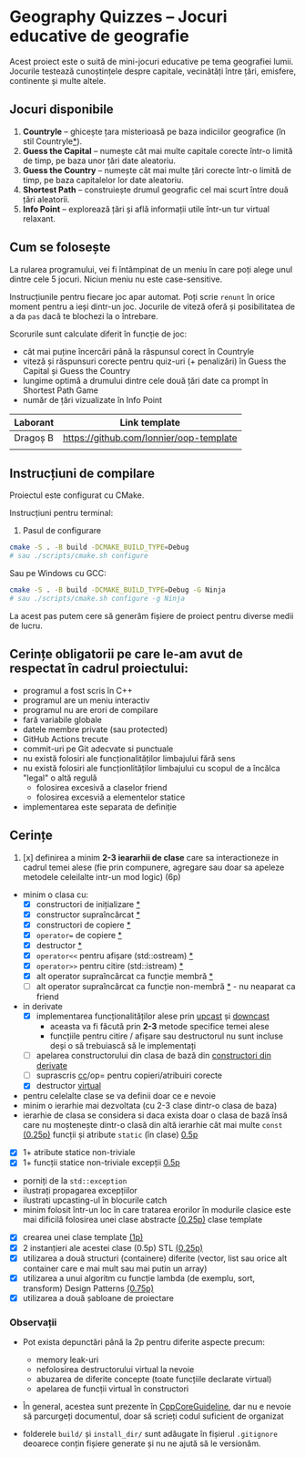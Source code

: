 # Geography Quizzes – Jocuri educative de geografie

Acest proiect este o suită de mini-jocuri educative pe tema geografiei lumii.
Jocurile testează cunoștințele despre capitale, vecinătăți între țări, emisfere, continente și multe altele.
## Jocuri disponibile

1. **Countryle** – ghicește țara misterioasă pe baza indiciilor geografice (în stil Countryle[*](https://countryle.com/)).
2. **Guess the Capital** – numește cât mai multe capitale corecte într-o limită de timp, pe baza unor țări date aleatoriu.
3. **Guess the Country** – numește cât mai multe țări corecte într-o limită de timp, pe baza capitalelor lor date aleatoriu.
4. **Shortest Path** – construiește drumul geografic cel mai scurt între două țări aleatorii.
5. **Info Point** – explorează țări și află informații utile într-un tur virtual relaxant.

## Cum se folosește

La rularea programului, vei fi întâmpinat de un meniu în care poți alege unul dintre cele 5 jocuri. Niciun meniu nu este case-sensitive.

Instrucțiunile pentru fiecare joc apar automat. Poți scrie `renunt` în orice moment pentru a ieși dintr-un joc. Jocurile de viteză oferă și posibilitatea de a da `pas` dacă te blochezi la o întrebare.

Scorurile sunt calculate diferit în funcție de joc:
- cât mai puține încercări până la răspunsul corect în Countryle
- viteză și răspunsuri corecte pentru quiz-uri (+ penalizări) în Guess the Capital și Guess the Country
- lungime optimă a drumului dintre cele două țări date ca prompt în Shortest Path Game
- număr de țări vizualizate în Info Point

| Laborant  | Link template                                |
|-----------|----------------------------------------------|
| Dragoș B  | https://github.com/Ionnier/oop-template      |
    |

## Instrucțiuni de compilare

Proiectul este configurat cu CMake.

Instrucțiuni pentru terminal:

1. Pasul de configurare
```sh
cmake -S . -B build -DCMAKE_BUILD_TYPE=Debug
# sau ./scripts/cmake.sh configure
```

Sau pe Windows cu GCC:
```sh
cmake -S . -B build -DCMAKE_BUILD_TYPE=Debug -G Ninja
# sau ./scripts/cmake.sh configure -g Ninja
```

La acest pas putem cere să generăm fișiere de proiect pentru diverse medii de lucru.

## Cerințe obligatorii pe care le-am avut de respectat în cadrul proiectului:

  - programul a fost scris în C++
  - programul are un meniu interactiv
  - programul nu are erori de compilare
  - fară variabile globale
  - datele membre private (sau protected)
  - GitHub Actions trecute
  - commit-uri pe Git adecvate si punctuale
  - nu există folosiri ale funcționalităților limbajului fără sens
  - nu există folosiri ale funcționlităților limbajului cu scopul de a încălca "legal" o altă regulă
      - folosirea excesivă a claselor friend
      - folosirea excesviă a elementelor statice
  - implementarea este separata de definiție

## Cerințe
1. [x] definirea a minim **2-3 ieararhii de clase** care sa interactioneze in cadrul temei alese (fie prin compunere, agregare sau doar sa apeleze metodele celeilalte intr-un mod logic) (6p)
  - minim o clasa cu:
    - [x] constructori de inițializare [*](https://github.com/Ionnier/poo/tree/main/labs/L02#crearea-obiectelor)
    - [x] constructor supraîncărcat [*](https://github.com/Ionnier/poo/tree/main/labs/L02#supra%C3%AEnc%C4%83rcarea-func%C8%9Biilor)
    - [x] constructori de copiere [*](https://github.com/Ionnier/poo/tree/main/labs/L02#crearea-obiectelor)
    - [x] `operator=` de copiere [*](https://github.com/Ionnier/poo/tree/main/labs/L02#supra%C3%AEnc%C4%83rcarea-operatorilor)
    - [x] destructor [*](https://github.com/Ionnier/poo/tree/main/labs/L02#crearea-obiectelor)
    - [x] `operator<<` pentru afișare (std::ostream) [*](https://github.com/Ionnier/poo/blob/main/labs/L02/fractie.cpp#L123)
    - [x] `operator>>` pentru citire (std::istream) [*](https://github.com/Ionnier/poo/blob/main/labs/L02/fractie.cpp#L128)
    - [x] alt operator supraîncărcat ca funcție membră [*](https://github.com/Ionnier/poo/blob/main/labs/L02/fractie.cpp#L32)
    - [ ] alt operator supraîncărcat ca funcție non-membră [*](https://github.com/Ionnier/poo/blob/main/labs/L02/fractie.cpp#L39) - nu neaparat ca friend
  - in derivate
      - [x] implementarea funcționalităților alese prin [upcast](https://github.com/Ionnier/poo/tree/main/labs/L04#solu%C8%9Bie-func%C8%9Bii-virtuale-late-binding) și [downcast](https://github.com/Ionnier/poo/tree/main/labs/L04#smarter-downcast-dynamic-cast)
        - aceasta va fi făcută prin **2-3** metode specifice temei alese
        - funcțiile pentru citire / afișare sau destructorul nu sunt incluse deși o să trebuiască să le implementați 
      - [ ] apelarea constructorului din clasa de bază din [constructori din derivate](https://github.com/Ionnier/poo/tree/main/labs/L04#comportamentul-constructorului-la-derivare)
      - [ ] suprascris [cc](https://github.com/Ionnier/poo/tree/main/labs/L04#comportamentul-constructorului-de-copiere-la-derivare)/op= pentru copieri/atribuiri corecte
      - [x] destructor [virtual](https://github.com/Ionnier/poo/tree/main/labs/L04#solu%C8%9Bie-func%C8%9Bii-virtuale-late-binding)
  - pentru celelalte clase se va definii doar ce e nevoie
  - minim o ierarhie mai dezvoltata (cu 2-3 clase dintr-o clasa de baza)
  - ierarhie de clasa se considera si daca exista doar o clasa de bază însă care nu moștenește dintr-o clasă din altă ierarhie
cât mai multe `const` [(0.25p)](https://github.com/Ionnier/poo/tree/main/labs/L04#reminder-const-everywhere)
funcții și atribute `static` (în clase) [0.5p](https://github.com/Ionnier/poo/tree/main/labs/L04#static)
  - [x] 1+ atribute statice non-triviale 
  - [x] 1+ funcții statice non-triviale
excepții [0.5p](https://github.com/Ionnier/poo/tree/main/labs/L04#exception-handling)
  - porniți de la `std::exception`
  - ilustrați propagarea excepțiilor
  - ilustrati upcasting-ul în blocurile catch
  - minim folosit într-un loc în care tratarea erorilor în modurile clasice este mai dificilă
folosirea unei clase abstracte [(0.25p)](https://github.com/Ionnier/poo/tree/main/labs/L04#clase-abstracte)
clase template
   - [x] crearea unei clase template [(1p)](https://github.com/Ionnier/poo/tree/main/labs/L08)
   - [x] 2 instanțieri ale acestei clase (0.5p)
STL [(0.25p)](https://github.com/Ionnier/poo/tree/main/labs/L07#stl)
   - [x] utilizarea a două structuri (containere) diferite (vector, list sau orice alt container care e mai mult sau mai putin un array)
   - [x] utilizarea a unui algoritm cu funcție lambda (de exemplu, sort, transform)
Design Patterns [(0.75p)](https://github.com/Ionnier/poo/tree/main/labs/L08)
   - [x] utilizarea a două șabloane de proiectare

### Observații

* Pot exista depunctări până la 2p pentru diferite aspecte precum:
  - memory leak-uri
  - nefolosirea destructorului virtual la nevoie
  - abuzarea de diferite concepte (toate funcțiile declarate virtual)
  - apelarea de funcții virtual în constructori

* În general, acestea sunt prezente în [CppCoreGuideline](https://github.com/isocpp/CppCoreGuidelines/blob/master/CppCoreGuidelines.md), dar nu e nevoie să parcurgeți documentul, doar să scrieți codul suficient de organizat

* folderele `build/` și `install_dir/` sunt adăugate în fișierul `.gitignore` deoarece
conțin fișiere generate și nu ne ajută să le versionăm.
